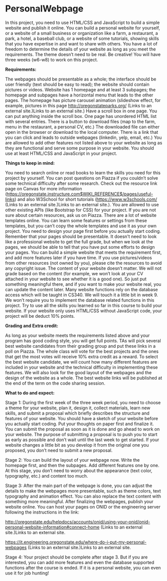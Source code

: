 # PersonalWebpage
In this project, you need to use HTML/CSS and JavaScript to build a simple website and publish it online. You can build a personal website for yourself, or a website of a small business or organization like a farm, a restaurant, a park, a hotel, a baseball club, or a website of some tutorials, showing skills that you have expertise in and want to share with others. You have a lot of freedom to determine the details of your website as long as you meet the requirements.  The theme doesn’t need to be real. Be creative! You will have three weeks (w6-w8) to work on this project. 


<b>Requirements:</b>

The webpages should be presentable as a whole; the interface should be user friendly (text should be easy to read); the website should contain pictures or videos.
Website has 1 homepage and at least 3 subpages; the homepage and subpages have a horizontal menu that leads to the other pages.
The homepage has picture carousel animation (slideshow effect, for example, pictures in this page http://oregonstateparks.org/ (Links to an external site.)Links to an external site.)
Have a scroll box in one page. You can put anything inside the scroll box.
One page has unordered HTML list with several entries.
There is a button to download files (map to the farm, menu in the restaurant, a personal CV, etc.) The downloaded file can either open in the browser or download to the local computer.
There is a link that you can click and leads to outside webpages (linkedin, yelp, email, etc.)
You are allowed to add other features not listed above to your website as long as they are functional and serve some purpose in your website.
You should use at least HTML/CSS and JavaScript in your project.
 

<b>Things to keep in mind:</b>

You need to search online or read books to learn the skills you need for this project by yourself. You can post questions on Piazza if you couldn’t solve some technical difficulty after some research. Check out the resource link page on Canvas for more information (https://oregonstate.instructure.com$WIKI_REFERENCE$/pages/useful-links) and also W3School for short tutorials (https://www.w3schools.com/ (Links to an external site.)Links to an external site.).  You are allowed to use other existing APIs (like Bootstrap for CSS) for your project.  If you are not sure about certain resources, ask us on Piazza.
There are a lot of website templates online. You can learn some features or settings from these templates, but you can’t copy the whole templates and use it as your own project.
You need to design your page first before you actually start coding. Remember that your pages should be presentable.  It doesn't need to look like a professional website to get the full grade, but when we look at the pages, we should be able to tell that you have put some efforts to design your pages.
You can build a simple website that meets the requirement first, and add more features later if you have time. 
If you use pictures/videos from other resources (not owned by you), please cite the resources to avoid any copyright issue.
The content of your website doesn’t matter. We will not grade based on the content (for example, we won’t look at your CV attached in your website to see whether it is a good one).  So just put something meaningful there, and if you want to make your website real, you can update the content later.
Many website functions rely on the database access which will be taught in CS340. We will touch it a little bit in week 9.  We won’t require you to implement the database related functions in this project.  Try to use all the skills you learned so far in this course to build your website.  If your website only uses HTML/CSS without JavaScript code, your project will be deduct 10% points.
 

<b>Grading and Extra credit:</b>

As long as your website meets the requirements listed above and your program has good coding style, you will get full points.  TAs will pick several best website candidates from their grading group and put these links in a poll on Piazza.  The whole class will vote for the best projects and the ones that get the most votes will receive 10% extra credit as a reward.  To select the best website candidate, we will count how many different features are included in your website and the technical difficulty in implementing these features. We will also look for the good layout of the webpages and the design of the website as a whole. The best website links will be published at the end of the term on the code sharing session.

 
<b>What to do and expect:</b>

Stage 1: During the first week of the three week period, you need to choose a theme for your website, plan it, design it, collect materials, learn new skills, and submit a proposal which briefly describes the structure and features of your website.  You should have a sketch of your website before you actually start coding.  Put your thoughts on paper first and finalize it.  You can submit the proposal as soon as it is done and go ahead to work on your website.  The purpose of submitting a proposal is to push you to start as early as possible and don’t wait until the last week to get started. If your website changes a little bit as you develop it from the original one you proposed, you don’t need to submit a new proposal.

Stage 2: You can build the layout of your webpage now.  Write the homepage first, and then the subpages.   Add different features one by one.  At this stage, you don’t need to worry about the appearance (text color, typography, etc.) and content too much.   

Stage 3: After the main part of the webpage is done, you can adjust the details to make the webpages more presentable, such as theme colors, text typography and animation effect.  You can also replace the text content with something more meaningful.  After finalizing the webpages, publish your website online.  You can host your pages on ONID or the engineering server following the instructions in the link:

http://oregonstate.edu/helpdocs/accounts/onid/using-your-onid/onid-personal-website-information#connect-home (Links to an external site.)Links to an external site.

https://it.engineering.oregonstate.edu/where-do-i-put-my-personal-webpages (Links to an external site.)Links to an external site.

Stage 4: Your project should be complete after stage 3.  But if you are interested, you can add more features and even the database supported functions after the course is ended.  If it is a personal website, you can even use it for job hunting! 

